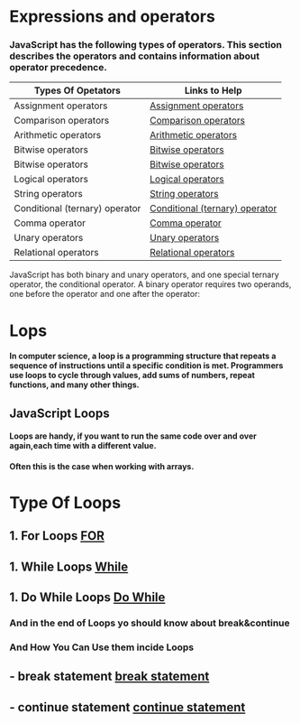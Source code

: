 # Expressions and operators

### JavaScript has the following types of operators. This section describes the operators and contains information about operator precedence.
| Types Of Opetators    |      Links to Help      | 
|----------|-------------|
| Assignment operators |  [Assignment operators](https://www.w3schools.com/js/js_assignment.asp)| 
| Comparison operators | [Comparison operators](https://www.w3schools.com/js/js_comparisons.asp)  |  
| Arithmetic operators | [Arithmetic operators](https://www.w3schools.com/js/js_arithmetic.asp) |
| Bitwise operators | [Bitwise operators](https://www.w3schools.com/js/js_bitwise.asp) |  
| Bitwise operators |  [Bitwise operators](https://www.w3schools.com/js/js_bitwise.asp) | 
| Logical operators | [Logical operators](https://www.w3schools.com/js/js_comparisons.asp)  |  
| String operators | [String operators](https://www.w3schools.com/js/js_operators.asp) |
| Conditional (ternary) operator | [Conditional (ternary) operator](https://developer.mozilla.org/en-US/docs/Web/JavaScript/Reference/Operators/Conditional_Operator) | 
| Comma operator |  [Comma operator](https://javascript.plainenglish.io/comma-operator-in-javascript-cfe170f5b4d3) | 
| Unary operators | [Unary operators](https://www.digitalocean.com/community/tutorials/javascript-unary-operators-simple-and-useful)  |  
| Relational operators | [Relational operators](https://docstore.mik.ua/orelly/webprog/jscript/ch05_05.htm) |

JavaScript has both binary and unary operators, and one special ternary operator, the conditional operator. A binary operator requires two operands, one before the operator and one after the operator:


# Lops

#### In computer science, a loop is a programming structure that repeats a sequence of instructions until a specific condition is met. Programmers use loops to cycle through values, add sums of numbers, repeat functions, and many other things.


## JavaScript Loops
#### Loops are handy, if you want to run the same code over and over again,each time with a different value.
#### Often this is the case when working with arrays.

# Type Of Loops

## 1. For Loops     [FOR](https://www.w3schools.com/js/js_loop_for.asp)
## 1. While Loops   [While](https://www.w3schools.com/js/js_loop_while.asp)
## 1. Do While Loops [Do While](https://www.w3schools.com/jsref/jsref_dowhile.asp)

### And in the end of Loops yo should know about break&continue
### And How You Can Use them incide Loops 

## - break statement  [break statement](https://www.w3schools.com/jsref/jsref_break.asp)
## - continue statement  [continue statement](https://www.w3schools.com/jsref/jsref_continue.asp)